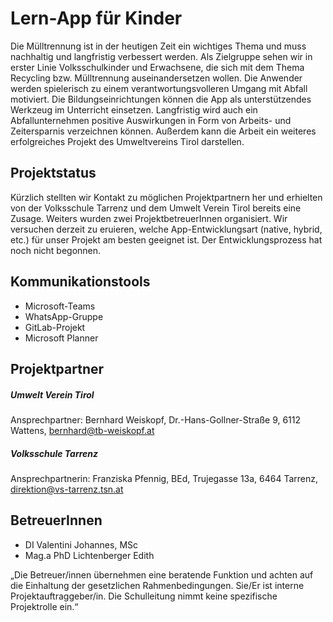# Lern-App für Kinder

Die Mülltrennung ist in der heutigen Zeit ein wichtiges Thema und muss nachhaltig und langfristig verbessert werden. Als Zielgruppe sehen wir in erster Linie Volksschulkinder und Erwachsene, die sich mit dem Thema Recycling bzw. Mülltrennung auseinandersetzen wollen. Die Anwender werden spielerisch zu einem verantwortungsvolleren Umgang mit Abfall motiviert. Die Bildungseinrichtungen können die App als unterstützendes Werkzeug im Unterricht einsetzen. Langfristig wird auch ein Abfallunternehmen positive Auswirkungen in Form von Arbeits- und Zeitersparnis verzeichnen können. Außerdem kann die Arbeit ein weiteres erfolgreiches Projekt des Umweltvereins Tirol darstellen.

## Projektstatus

Kürzlich stellten wir Kontakt zu möglichen Projektpartnern her und erhielten von der Volksschule Tarrenz und dem Umwelt Verein Tirol bereits eine Zusage. Weiters wurden zwei ProjektbetreuerInnen organisiert. Wir versuchen derzeit zu eruieren, welche App-Entwicklungsart (native, hybrid, etc.) für unser Projekt am besten geeignet ist. Der Entwicklungsprozess hat noch nicht begonnen.

## Kommunikationstools

- Microsoft-Teams
- WhatsApp-Gruppe
- GitLab-Projekt
- Microsoft Planner 

## Projektpartner

##### Umwelt Verein Tirol

Ansprechpartner: Bernhard Weiskopf, Dr.-Hans-Gollner-Straße 9, 6112 Wattens, bernhard@tb-weiskopf.at

##### Volksschule Tarrenz 

Ansprechpartnerin: Franziska Pfennig, BEd, Trujegasse 13a, 6464 Tarrenz, direktion@vs-tarrenz.tsn.at 

## BetreuerInnen

- DI Valentini Johannes, MSc
- Mag.a PhD Lichtenberger Edith

„Die Betreuer/innen übernehmen eine beratende Funktion und achten auf die Einhaltung der gesetzlichen Rahmenbedingungen. Sie/Er ist interne Projektauftraggeber/in. Die Schulleitung nimmt keine spezifische Projektrolle ein.“
